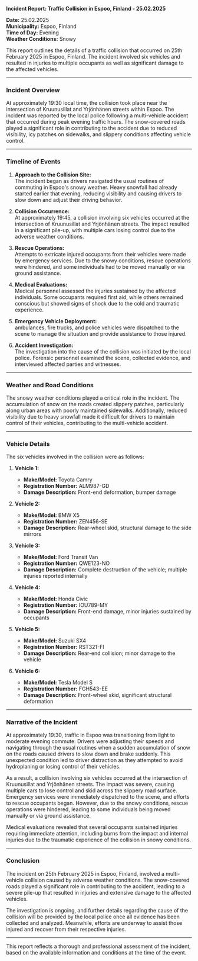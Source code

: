 

**Incident Report: Traffic Collision in Espoo, Finland - 25.02.2025**

**Date:** 25.02.2025  
**Municipality:** Espoo, Finland  
**Time of Day:** Evening  
**Weather Conditions:** Snowy  

This report outlines the details of a traffic collision that occurred on 25th February 2025 in Espoo, Finland. The incident involved six vehicles and resulted in injuries to multiple occupants as well as significant damage to the affected vehicles.

---

### **Incident Overview**

At approximately 19:30 local time, the collision took place near the intersection of Kruunusillat and Yrjönhänen streets within Espoo. The incident was reported by the local police following a multi-vehicle accident that occurred during peak evening traffic hours. The snow-covered roads played a significant role in contributing to the accident due to reduced visibility, icy patches on sidewalks, and slippery conditions affecting vehicle control.

---

### **Timeline of Events**

1. **Approach to the Collision Site:**  
   The incident began as drivers navigated the usual routines of commuting in Espoo's snowy weather. Heavy snowfall had already started earlier that evening, reducing visibility and causing drivers to slow down and adjust their driving behavior.

2. **Collision Occurrence:**  
   At approximately 19:45, a collision involving six vehicles occurred at the intersection of Kruunusillat and Yrjönhänen streets. The impact resulted in a significant pile-up, with multiple cars losing control due to the adverse weather conditions.

3. **Rescue Operations:**  
   Attempts to extricate injured occupants from their vehicles were made by emergency services. Due to the snowy conditions, rescue operations were hindered, and some individuals had to be moved manually or via ground assistance.

4. **Medical Evaluations:**  
   Medical personnel assessed the injuries sustained by the affected individuals. Some occupants required first aid, while others remained conscious but showed signs of shock due to the cold and traumatic experience.

5. **Emergency Vehicle Deployment:**  
  ambulances, fire trucks, and police vehicles were dispatched to the scene to manage the situation and provide assistance to those injured.

6. **Accident Investigation:**  
   The investigation into the cause of the collision was initiated by the local police. Forensic personnel examined the scene, collected evidence, and interviewed affected parties and witnesses.

---

### **Weather and Road Conditions**

The snowy weather conditions played a critical role in the incident. The accumulation of snow on the roads created slippery patches, particularly along urban areas with poorly maintained sidewalks. Additionally, reduced visibility due to heavy snowfall made it difficult for drivers to maintain control of their vehicles, contributing to the multi-vehicle accident.

---

### **Vehicle Details**

The six vehicles involved in the collision were as follows:

1. **Vehicle 1:**  
   - **Make/Model:** Toyota Camry  
   - **Registration Number:** ALM987-GD  
   - **Damage Description:** Front-end deformation, bumper damage  

2. **Vehicle 2:**  
   - **Make/Model:** BMW X5  
   - **Registration Number:** ZEN456-SE  
   - **Damage Description:** Rear-wheel skid, structural damage to the side mirrors  

3. **Vehicle 3:**  
   - **Make/Model:** Ford Transit Van  
   - **Registration Number:** QWE123-NO  
   - **Damage Description:** Complete destruction of the vehicle; multiple injuries reported internally  

4. **Vehicle 4:**  
   - **Make/Model:** Honda Civic  
   - **Registration Number:** IOU789-MY  
   - **Damage Description:** Front-end damage, minor injuries sustained by occupants  

5. **Vehicle 5:**  
   - **Make/Model:** Suzuki SX4  
   - **Registration Number:** RST321-FI  
   - **Damage Description:** Rear-end collision; minor damage to the vehicle  

6. **Vehicle 6:**  
   - **Make/Model:** Tesla Model S  
   - **Registration Number:** FGH543-EE  
   - **Damage Description:** Front-wheel skid, significant structural deformation  

---

### **Narrative of the Incident**

At approximately 19:30, traffic in Espoo was transitioning from light to moderate evening commute. Drivers were adjusting their speeds and navigating through the usual routines when a sudden accumulation of snow on the roads caused drivers to slow down and brake suddenly. This unexpected condition led to driver distraction as they attempted to avoid hydroplaning or losing control of their vehicles.

As a result, a collision involving six vehicles occurred at the intersection of Kruunusillat and Yrjönhänen streets. The impact was severe, causing multiple cars to lose control and skid across the slippery road surface. Emergency services were immediately dispatched to the scene, and efforts to rescue occupants began. However, due to the snowy conditions, rescue operations were hindered, leading to some individuals being moved manually or via ground assistance.

Medical evaluations revealed that several occupants sustained injuries requiring immediate attention, including burns from the impact and internal injuries due to the traumatic experience of the collision in snowy conditions.

---

### **Conclusion**

The incident on 25th February 2025 in Espoo, Finland, involved a multi-vehicle collision caused by adverse weather conditions. The snow-covered roads played a significant role in contributing to the accident, leading to a severe pile-up that resulted in injuries and extensive damage to the affected vehicles.

The investigation is ongoing, and further details regarding the cause of the collision will be provided by the local police once all evidence has been collected and analyzed. Meanwhile, efforts are underway to assist those injured and recover from their respective injuries.

--- 

This report reflects a thorough and professional assessment of the incident, based on the available information and conditions at the time of the event.